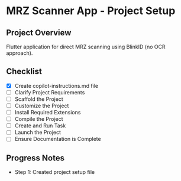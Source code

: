 # MRZ Scanner App - Project Setup

## Project Overview
Flutter application for direct MRZ scanning using BlinkID (no OCR approach).

## Checklist

- [x] Create copilot-instructions.md file
- [ ] Clarify Project Requirements
- [ ] Scaffold the Project  
- [ ] Customize the Project
- [ ] Install Required Extensions
- [ ] Compile the Project
- [ ] Create and Run Task
- [ ] Launch the Project
- [ ] Ensure Documentation is Complete

## Progress Notes
- Step 1: Created project setup file
